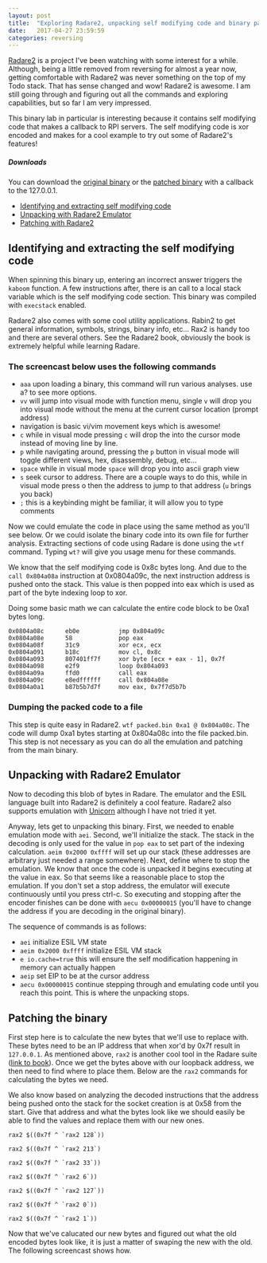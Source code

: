 ```yaml
---
layout: post
title:  "Exploring Radare2, unpacking self modifying code and binary patching"
date:   2017-04-27 23:59:59
categories: reversing
---
```


[Radare2](https://radare.org) is a project I've been watching with some interest for a while. Although, being a little removed from reversing for almost a year now, getting comfortable with Radare2 was never something on the top of my Todo stack. That has sense changed and wow! Radare2 is awesome. I am still going through and figuring out all the commands and exploring capabilities, but so far I am very impressed.

This binary lab in particular is interesting because it contains self modifying code that makes a callback to RPI servers. The self modifying code is xor encoded and makes for a cool example to try out some of Radare2's features!

##### Downloads

You can download the [original binary](/assets/radare2emu/bomb) or the [patched binary](/assets/radare2emu/bomb.mod) with a callback to the 127.0.0.1.

- [Identifying and extracting self modifying code](#finding)
- [Unpacking with Radare2 Emulator](#radare2)
- [Patching with Radare2](#patching)

<a name="finding"></a>

## Identifying and extracting the self modifying code

When spinning this binary up, entering an incorrect answer triggers the `kaboom` function. A few instructions after, there is an call to a local stack variable which is the self modifying code section. This binary was compiled with `execstack` enabled. 

Radare2 also comes with some cool utility applications. Rabin2 to get general information, symbols, strings, binary info, etc... Rax2 is handy too and there are several others. See the Radare2 book, obviously the book is extremely helpful while learning Radare.

### The screencast below uses the following commands

- `aaa` upon loading a binary, this command will run various analyses. use a? to see more options.
- `vv` will jump into visual mode with function menu, single `v` will drop you into visual mode without the menu at the current cursor location (prompt address)
- navigation is basic vi/vim movement keys which is awesome!
- `c` while in visual mode pressing `c` will drop the into the cursor mode instead of moving line by line.
- `p` while navigating around, pressing the `p` button in visual mode will toggle different views, hex, disassembly, debug, etc...
- `space` while in visual mode `space` will drop you into ascii graph view
- `s` seek cursor to address. There are a couple ways to do this, while in visual mode press o then the address to jump to that address (`u` brings you back)
- `;` this is a keybinding might be familiar, it will allow you to type comments

<asciinema-player src="/assets/radare2emu/screencast1.json" cols="120" rows="29"></asciinema-player>

Now we could emulate the code in place using the same method as you'll see below. Or we could isolate the binary code into its own file for further analysis. Extracting sections of code using Radare is done using the `wtf` command. Typing `wt?` will give you usage menu for these commands. 

We know that the self modifying code is 0x8c bytes long. And due to the `call 0x804a08a` instruction at 0x0804a09c, the next instruction address is pushed onto the stack. This value is then popped into eax which is used as part of the byte indexing loop to xor. 

Doing some basic math we can calculate the entire code block to be 0xa1 bytes long.

```config
0x0804a08c      eb0e           jmp 0x804a09c           
0x0804a08e      58             pop eax
0x0804a08f      31c9           xor ecx, ecx
0x0804a091      b18c           mov cl, 0x8c
0x0804a093      807401ff7f     xor byte [ecx + eax - 1], 0x7f
0x0804a098      e2f9           loop 0x804a093             
0x0804a09a      ffd0           call eax
0x0804a09c      e8edffffff     call 0x804a08e              
0x0804a0a1      b87b5b7d7f     mov eax, 0x7f7d5b7b
```

### Dumping the packed code to a file

This step is quite easy in Radare2. `wtf packed.bin 0xa1 @ 0x804a08c`. The code will dump 0xa1 bytes starting at 0x804a08c into the file packed.bin. This step is not necessary as you can do all the emulation and patching from the main binary.

<a name="radare2"></a>

## Unpacking with Radare2 Emulator

Now to decoding this blob of bytes in Radare. The emulator and the ESIL language built into Radare2 is definitely a cool feature. Radare2 also supports emulation with [Unicorn](https://github.com/radare/radare2-extras/tree/master/unicorn) although I have not tried it yet. 

Anyway, lets get to unpacking this binary. First, we needed to enable emulation mode with `aei`. Second, we'll initialize the stack. The stack in the decoding is only used for the value in `pop eax` to set part of the indexing calculation. `aeim 0x2000 0xffff` will set up our stack (these addresses are arbitrary just needed a range somewhere). Next, define where to stop the emulation. We know that once the code is unpacked it begins executing at the value in eax. So that seems like a reasonable place to stop the emulation. If you don't set a stop address, the emulator will execute continuously until you press ctrl-c. So executing and stopping after the encoder finishes can be done with `aecu 0x00000015` (you'll have to change the address if you are decoding in the original binary).

The sequence of commands is as follows:

- `aei` initialize ESIL VM state
- `aeim 0x2000 0xffff` initialize ESIL VM stack
- `e io.cache=true` this will ensure the self modification happening in memory can actually happen
- `aeip` set EIP to be at the cursor address
- `aecu 0x00000015` continue stepping through and emulating code until you reach this point. This is where the unpacking stops.

<asciinema-player src="/assets/radare2emu/screencast2.json" cols="120" rows="30"></asciinema-player>

<a name="patching"></a>

## Patching the binary

First step here is to calculate the new bytes that we'll use to replace with. These bytes need to be an IP address that when xor'd by 0x7f result in `127.0.0.1`. As mentioned above, `rax2` is another cool tool in the Radare suite ([link to book](https://radare.gitbooks.io/radare2book/content/introduction/rax2.html)). Once we get the bytes above with our loopback address, we then need to find where to place them. Below are the `rax2` commands for calculating the bytes we need.

We also know based on analyzing the decoded instructions that the address being pushed onto the stack for the socket creation is at 0x58 from the start. Give that address and what the bytes look like we should easily be able to find the values and replace them with our new ones.

```rax2 $((0x7f ^ `rax2 128`))```

```rax2 $((0x7f ^ `rax2 213`)```

```rax2 $((0x7f ^ `rax2 33`))```

```rax2 $((0x7f ^ `rax2 6`))```

```rax2 $((0x7f ^ `rax2 127`))```

```rax2 $((0x7f ^ `rax2 0`))```

```rax2 $((0x7f ^ `rax2 1`))```

Now that we've calucated our new bytes and figured out what the old encoded bytes look like, it is just a matter of swaping the new with the old. The following screencast shows how.

<asciinema-player src="/assets/radare2emu/screencast3.json" cols="120" rows="30"></asciinema-player>





